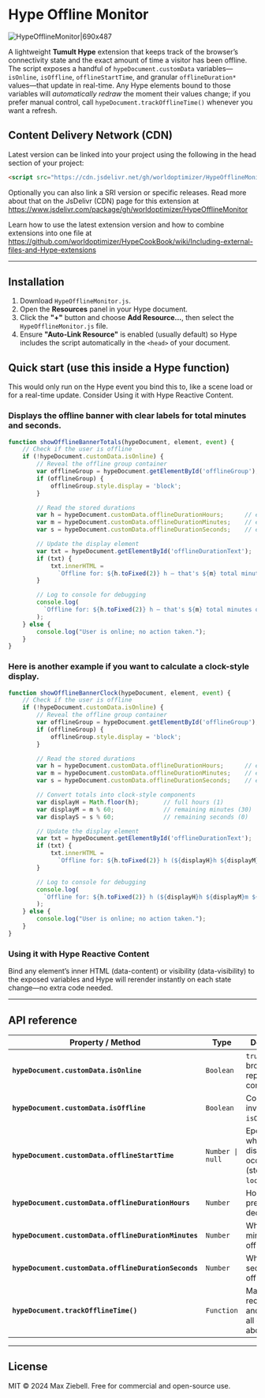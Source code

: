 
# Hype Offline Monitor
![HypeOfflineMonitor|690x487](https://playground.maxziebell.de/Hype/OfflineMonitor/HypeOfflineMonitor.jpg)

A lightweight **Tumult Hype** extension that keeps track of the browser’s connectivity state and the exact amount of time a visitor has been offline. The script exposes a handful of `hypeDocument.customData` variables—`isOnline`, `isOffline`, `offlineStartTime`, and granular `offlineDuration*` values—that update in real-time. Any Hype elements bound to those variables will _automatically redraw_ the moment their values change; if you prefer manual control, call `hypeDocument.trackOfflineTime()` whenever you want a refresh.

## Content Delivery Network (CDN)

Latest version can be linked into your project using the following in the head section of your project:

```html
<script src="https://cdn.jsdelivr.net/gh/worldoptimizer/HypeOfflineMonitor/HypeOfflineMonitor.min.js"></script>
```
Optionally you can also link a SRI version or specific releases. 
Read more about that on the JsDelivr (CDN) page for this extension at https://www.jsdelivr.com/package/gh/worldoptimizer/HypeOfflineMonitor

Learn how to use the latest extension version and how to combine extensions into one file at
https://github.com/worldoptimizer/HypeCookBook/wiki/Including-external-files-and-Hype-extensions


---

## Installation
1.  Download `HypeOfflineMonitor.js`.
2.  Open the **Resources** panel in your Hype document.
3.  Click the **"+"** button and choose **Add Resource…**, then select the `HypeOfflineMonitor.js` file.
4.  Ensure **"Auto-Link Resource"** is enabled (usually default) so Hype includes the script automatically in the `<head>` of your document.


## Quick start (use this inside a Hype function)

This would only run on the Hype event you bind this to, like a scene load or for a real-time update. Consider Using it with Hype Reactive Content. 

### Displays the offline banner with clear labels for total minutes and seconds.
```javascript
function showOfflineBannerTotals(hypeDocument, element, event) {
    // Check if the user is offline
    if (!hypeDocument.customData.isOnline) {
        // Reveal the offline group container
        var offlineGroup = hypeDocument.getElementById('offlineGroup');
        if (offlineGroup) {
            offlineGroup.style.display = 'block';
        }

        // Read the stored durations
        var h = hypeDocument.customData.offlineDurationHours;      // e.g. 1.5 (decimal hours)
        var m = hypeDocument.customData.offlineDurationMinutes;    // e.g. 90 (total minutes)
        var s = hypeDocument.customData.offlineDurationSeconds;    // e.g. 5400 (total seconds)

        // Update the display element
        var txt = hypeDocument.getElementById('offlineDurationText');
        if (txt) {
            txt.innerHTML =
              `Offline for: ${h.toFixed(2)} h — that's ${m} total minutes or ${s} total seconds.`;
        }

        // Log to console for debugging
        console.log(
          `Offline for: ${h.toFixed(2)} h — that's ${m} total minutes or ${s} total seconds.`
        );
    } else {
        console.log("User is online; no action taken.");
    }
}
```

### Here is another example if you want to calculate a clock-style display. 
```javascript
function showOfflineBannerClock(hypeDocument, element, event) {
    // Check if the user is offline
    if (!hypeDocument.customData.isOnline) {
        // Reveal the offline group container
        var offlineGroup = hypeDocument.getElementById('offlineGroup');
        if (offlineGroup) {
            offlineGroup.style.display = 'block';
        }

        // Read the stored durations
        var h = hypeDocument.customData.offlineDurationHours;      // e.g. 1.5 (decimal hours)
        var m = hypeDocument.customData.offlineDurationMinutes;    // e.g. 90 (total minutes)
        var s = hypeDocument.customData.offlineDurationSeconds;    // e.g. 5400 (total seconds)

        // Convert totals into clock-style components
        var displayH = Math.floor(h);       // full hours (1)
        var displayM = m % 60;              // remaining minutes (30)
        var displayS = s % 60;              // remaining seconds (0)

        // Update the display element
        var txt = hypeDocument.getElementById('offlineDurationText');
        if (txt) {
            txt.innerHTML =
              `Offline for: ${h.toFixed(2)} h (${displayH}h ${displayM}m ${displayS}s)`;
        }

        // Log to console for debugging
        console.log(
          `Offline for: ${h.toFixed(2)} h (${displayH}h ${displayM}m ${displayS}s)`
        );
    } else {
        console.log("User is online; no action taken.");
    }
}
```

### Using it with Hype Reactive Content

Bind any element’s inner HTML (data-content) or visibility (data-visibility) to the exposed variables and Hype will rerender instantly on each state change—no extra code needed.

---

## API reference

| Property / Method                                    | Type             | Description                                                             |
| ---------------------------------------------------- | ---------------- | ----------------------------------------------------------------------- |
| **`hypeDocument.customData.isOnline`**               | `Boolean`        | `true` when the browser reports connectivity.                           |
| **`hypeDocument.customData.isOffline`**              | `Boolean`        | Convenience inverse of `isOnline`.                                      |
| **`hypeDocument.customData.offlineStartTime`**       | `Number \| null` | Epoch ms when the first disconnect occurred (stored in `localStorage`). |
| **`hypeDocument.customData.offlineDurationHours`**   | `Number`         | Hours offline, precise to 4 decimals.                                   |
| **`hypeDocument.customData.offlineDurationMinutes`** | `Number`         | Whole minutes offline.                                                  |
| **`hypeDocument.customData.offlineDurationSeconds`** | `Number`         | Whole seconds offline.                                                  |
| **`hypeDocument.trackOfflineTime()`**                | `Function`       | Manually recomputes and updates all of the above.                       |

---

## License

MIT © 2024 Max Ziebell. Free for commercial and open-source use.
